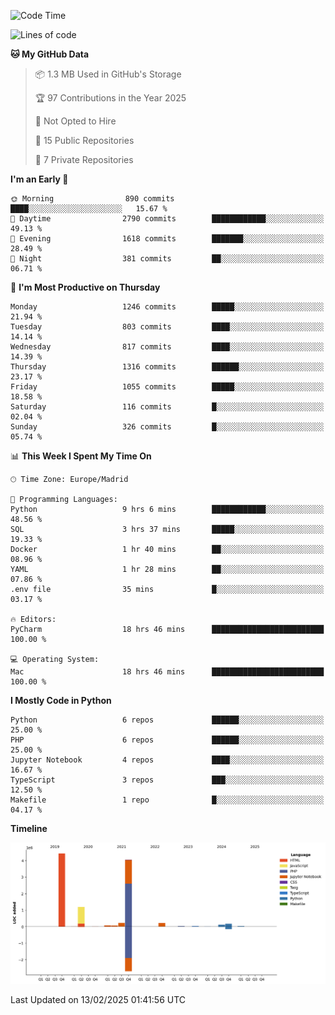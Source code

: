 <!--START_SECTION:waka-->
![Code Time](http://img.shields.io/badge/Code%20Time-650%20hrs%2055%20mins-blue)

![Lines of code](https://img.shields.io/badge/From%20Hello%20World%20I%27ve%20Written-10.6%20million%20lines%20of%20code-blue)

**🐱 My GitHub Data** 

> 📦 1.3 MB Used in GitHub's Storage 
 > 
> 🏆 97 Contributions in the Year 2025
 > 
> 🚫 Not Opted to Hire
 > 
> 📜 15 Public Repositories 
 > 
> 🔑 7 Private Repositories 
 > 
**I'm an Early 🐤** 

```text
🌞 Morning                890 commits         ████░░░░░░░░░░░░░░░░░░░░░   15.67 % 
🌆 Daytime                2790 commits        ████████████░░░░░░░░░░░░░   49.13 % 
🌃 Evening                1618 commits        ███████░░░░░░░░░░░░░░░░░░   28.49 % 
🌙 Night                  381 commits         ██░░░░░░░░░░░░░░░░░░░░░░░   06.71 % 
```
📅 **I'm Most Productive on Thursday** 

```text
Monday                   1246 commits        █████░░░░░░░░░░░░░░░░░░░░   21.94 % 
Tuesday                  803 commits         ████░░░░░░░░░░░░░░░░░░░░░   14.14 % 
Wednesday                817 commits         ████░░░░░░░░░░░░░░░░░░░░░   14.39 % 
Thursday                 1316 commits        ██████░░░░░░░░░░░░░░░░░░░   23.17 % 
Friday                   1055 commits        █████░░░░░░░░░░░░░░░░░░░░   18.58 % 
Saturday                 116 commits         █░░░░░░░░░░░░░░░░░░░░░░░░   02.04 % 
Sunday                   326 commits         █░░░░░░░░░░░░░░░░░░░░░░░░   05.74 % 
```


📊 **This Week I Spent My Time On** 

```text
🕑︎ Time Zone: Europe/Madrid

💬 Programming Languages: 
Python                   9 hrs 6 mins        ████████████░░░░░░░░░░░░░   48.56 % 
SQL                      3 hrs 37 mins       █████░░░░░░░░░░░░░░░░░░░░   19.33 % 
Docker                   1 hr 40 mins        ██░░░░░░░░░░░░░░░░░░░░░░░   08.96 % 
YAML                     1 hr 28 mins        ██░░░░░░░░░░░░░░░░░░░░░░░   07.86 % 
.env file                35 mins             █░░░░░░░░░░░░░░░░░░░░░░░░   03.17 % 

🔥 Editors: 
PyCharm                  18 hrs 46 mins      █████████████████████████   100.00 % 

💻 Operating System: 
Mac                      18 hrs 46 mins      █████████████████████████   100.00 % 
```

**I Mostly Code in Python** 

```text
Python                   6 repos             ██████░░░░░░░░░░░░░░░░░░░   25.00 % 
PHP                      6 repos             ██████░░░░░░░░░░░░░░░░░░░   25.00 % 
Jupyter Notebook         4 repos             ████░░░░░░░░░░░░░░░░░░░░░   16.67 % 
TypeScript               3 repos             ███░░░░░░░░░░░░░░░░░░░░░░   12.50 % 
Makefile                 1 repo              █░░░░░░░░░░░░░░░░░░░░░░░░   04.17 % 
```



**Timeline**

![Lines of Code chart](https://raw.githubusercontent.com/danisoronellas/danisoronellas/main/assets/bar_graph.png)


 Last Updated on 13/02/2025 01:41:56 UTC
<!--END_SECTION:waka-->
